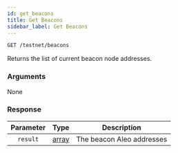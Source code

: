 ```yaml
---
id: get_beacons
title: Get Beacons
sidebar_label: Get Beacons
---
```


```bash title=ENDPOINT
GET /testnet/beacons
```

Returns the list of current beacon node addresses.

### Arguments

None

### Response

| Parameter |                  Type                  |        Description        |
|:---------:|:--------------------------------------:|:-------------------------:|
| `result`  | [array](../../concepts/00_accounts.md) | The beacon Aleo addresses |
